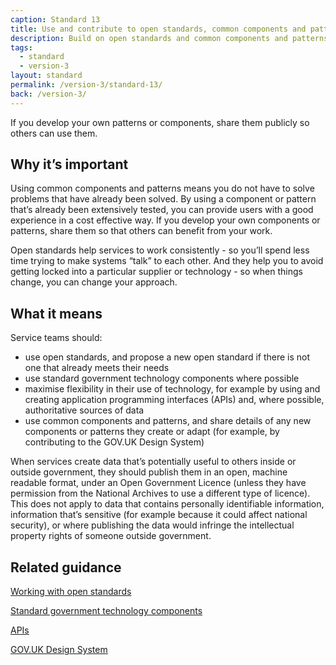 ```yaml
---
caption: Standard 13
title: Use and contribute to open standards, common components and patterns
description: Build on open standards and common components and patterns from inside and outside government.
tags:
  - standard
  - version-3
layout: standard
permalink: /version-3/standard-13/
back: /version-3/
---
```


If you develop your own patterns or components, share them publicly so others can use them.

## Why it’s important

Using common components and patterns means you do not have to solve problems that have already been solved. By using a component or pattern that’s already been extensively tested, you can provide users with a good experience in a cost effective way. If you develop your own components or patterns, share them so that others can benefit from your work.

Open standards help services to work consistently - so you’ll spend less time trying to make systems “talk” to each other. And they help you to avoid getting locked into a particular supplier or technology - so when things change, you can change your approach.

## What it means

Service teams should:

- use open standards, and propose a new open standard if there is not one that already meets their needs
- use standard government technology components where possible
- maximise flexibility in their use of technology, for example by using and creating application programming interfaces (APIs) and, where possible, authoritative sources of data
- use common components and patterns, and share details of any new components or patterns they create or adapt (for example, by contributing to the GOV.UK Design System)

When services create data that’s potentially useful to others inside or outside government, they should publish them in an open, machine readable format, under an Open Government Licence (unless they have permission from the National Archives to use a different type of licence). This does not apply to data that contains personally identifiable information, information that’s sensitive (for example because it could affect national security), or where publishing the data would infringe the intellectual property rights of someone outside government.

## Related guidance

[Working with open standards](https://www.gov.uk/service-manual/technology/working-with-open-standards)

[Standard government technology components](https://www.gov.uk/service-toolkit#gov-uk-services)

[APIs](https://www.gov.uk/service-manual/technology/application-programming-interfaces-apis)

[GOV.UK Design System](https://design-system.service.gov.uk/)

<!-- ## Service standard points

[1\. Understand users and their needs](https://www.gov.uk/service-manual/service-standard/point-1-understand-user-needs)

[2\. Solve a whole problem for users](https://www.gov.uk/service-manual/service-standard/point-2-solve-a-whole-problem)

[3\. Provide a joined up experience across all channels](https://www.gov.uk/service-manual/service-standard/point-3-join-up-across-channels)

[4\. Make the service simple to use](https://www.gov.uk/service-manual/service-standard/point-4-make-the-service-simple-to-use)

[5\. Make sure everyone can use the service](https://www.gov.uk/service-manual/service-standard/point-5-make-sure-everyone-can-use-the-service)

[6\. Have a multidisciplinary team](https://www.gov.uk/service-manual/service-standard/point-6-have-a-multidisciplinary-team)

[7\. Use agile ways of working](https://www.gov.uk/service-manual/service-standard/point-7-use-agile-ways-of-working)

[8\. Iterate and improve frequently](https://www.gov.uk/service-manual/service-standard/point-8-iterate-and-improve-frequently)

[9\. Create a secure service which protects users’ privacy](https://www.gov.uk/service-manual/service-standard/point-9-create-a-secure-service)

[10\. Define what success looks like and publish performance data](https://www.gov.uk/service-manual/service-standard/point-10-define-success-publish-performance-data)

[11\. Choose the right tools and technology](https://www.gov.uk/service-manual/service-standard/point-11-choose-the-right-tools-and-technology)

[12\. Make new source code open](https://www.gov.uk/service-manual/service-standard/point-12-make-new-source-code-open)

[13\. Use and contribute to open standards, common components and patterns](https://www.gov.uk/service-manual/service-standard/point-13-use-common-standards-components-patterns)

[14\. Operate a reliable service](https://www.gov.uk/service-manual/service-standard/point-14-operate-a-reliable-service) -->

